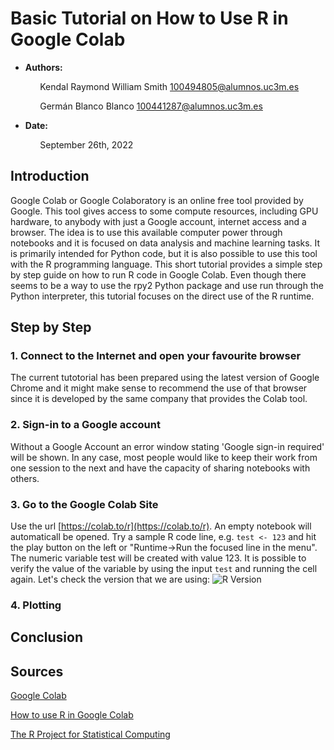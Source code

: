 # Basic Tutorial on How to Use R in Google Colab

- **Authors:**

&nbsp;&nbsp;&nbsp;&nbsp;&nbsp;&nbsp;&nbsp;&nbsp;&nbsp;&nbsp;&nbsp;&nbsp;Kendal Raymond William Smith <100494805@alumnos.uc3m.es>

&nbsp;&nbsp;&nbsp;&nbsp;&nbsp;&nbsp;&nbsp;&nbsp;&nbsp;&nbsp;&nbsp;&nbsp;Germán Blanco Blanco <100441287@alumnos.uc3m.es>
- **Date:**

&nbsp;&nbsp;&nbsp;&nbsp;&nbsp;&nbsp;&nbsp;&nbsp;&nbsp;&nbsp;&nbsp;&nbsp;September 26th, 2022

## Introduction

Google Colab or Google Colaboratory is an online free tool provided by Google.
This tool gives access to some compute resources, including GPU hardware, to anybody with just a Google account, internet access and a browser.
The idea is to use this available computer power through notebooks and it is focused on data analysis and machine learning tasks.
It is primarily intended for Python code, but it is also possible to use this tool with the R programming language.
This short tutorial provides a simple step by step guide on how to run R code in Google Colab.
Even though there seems to be a way to use the rpy2 Python package and use run through the Python interpreter, this tutorial focuses on the direct use of the R runtime.

## Step by Step

### 1. Connect to the Internet and open your favourite browser
The current tutotorial has been prepared using the latest version of Google Chrome and it might make sense to recommend the use of that browser since it is developed by the same company that provides the Colab tool.
### 2. Sign-in to a Google account
Without a Google Account an error window stating 'Google sign-in required'  will be shown.
In any case, most people would like to keep their work from one session to the next and have the capacity of sharing notebooks with others.
### 3. Go to the Google Colab Site
Use the url [https://colab.to/r](https://colab.to/r).
An empty notebook will automaticall be opened.
Try a sample R code line, e.g. `test <- 123` and hit the play button on the left or "Runtime->Run the focused line in the menu".
The numeric variable test will be created with value $123$.
It is possible to verify the value of the variable by using the input `test` and running the cell again.
Let's check the version that we are using:
![R Version](images/colab_3_version.png)

### 4. Plotting

## Conclusion

## Sources

[Google Colab](https://colab.research.google.com/)

[How to use R in Google Colab](https://towardsdatascience.com/how-to-use-r-in-google-colab-b6e02d736497)

[The R Project for Statistical Computing](https://www.r-project.org/)
